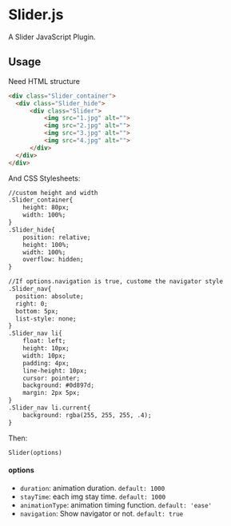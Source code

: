 # Slider.js

A Slider JavaScript Plugin.

## Usage

Need HTML structure

```html
<div class="Slider_container">
  <div class="Slider_hide">
      <div class="Slider">
          <img src="1.jpg" alt="">
          <img src="2.jpg" alt="">
          <img src="3.jpg" alt="">
          <img src="4.jpg" alt="">
      </div>
  </div>
</div>
```

And CSS Stylesheets:

```html
//custom height and width
.Slider_container{
    height: 80px;
    width: 100%;
}
.Slider_hide{
    position: relative;
    height: 100%;
    width: 100%;
    overflow: hidden;
}

//If options.navigation is true, custome the navigator style
.Slider_nav{
  position: absolute;
  right: 0;
  bottom: 5px;
  list-style: none;
}
.Slider_nav li{
    float: left;
    height: 10px;
    width: 10px;
    padding: 4px;
    line-height: 10px;
    cursor: pointer;
    background: #0d897d;
    margin: 2px 5px;
}
.Slider_nav li.current{
    background: rgba(255, 255, 255, .4);
}
```

Then:

```
Slider(options)
```

#### options

- `duration`: animation duration. `default: 1000`
- `stayTime`: each img stay time. `default: 1000`
- `animationType`: animation timing function. `default: 'ease'`
- `navigation`: Show navigator or not. `default: true`

